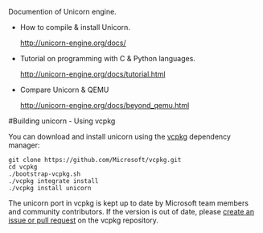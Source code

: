 Documention of Unicorn engine.

* How to compile & install Unicorn.

	http://unicorn-engine.org/docs/

* Tutorial on programming with C & Python languages.

	http://unicorn-engine.org/docs/tutorial.html

* Compare Unicorn & QEMU

	http://unicorn-engine.org/docs/beyond_qemu.html

#Building unicorn - Using vcpkg

You can download and install unicorn using the [vcpkg](https://github.com/Microsoft/vcpkg) dependency manager:

    git clone https://github.com/Microsoft/vcpkg.git
    cd vcpkg
    ./bootstrap-vcpkg.sh
    ./vcpkg integrate install
    ./vcpkg install unicorn

The unicorn port in vcpkg is kept up to date by Microsoft team members and community contributors. If the version is out of date, please [create an issue or pull request](https://github.com/Microsoft/vcpkg) on the vcpkg repository.
